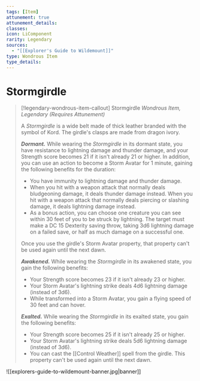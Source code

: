 ```yaml
---
tags: [Item]
attunement: true
attunement_details: 
classes: 
icon: LiComponent
rarity: Legendary
sources:
  - "[[Explorer's Guide to Wildemount]]"
type: Wondrous Item
type_details: 
---
```

# Stormgirdle
>[!legendary-wondrous-item-callout] Stormgirdle
>*Wondrous Item, Legendary (Requires Attunement)*
>
>A *Stormgirdle* is a wide belt made of thick leather branded with the symbol of Kord. The girdle's clasps are made from dragon ivory.
>
>***Dormant.*** While wearing the *Stormgirdle* in its dormant state, you have resistance to lightning damage and thunder damage, and your Strength score becomes 21 if it isn't already 21 or higher. In addition, you can use an action to become a Storm Avatar for 1 minute, gaining the following benefits for the duration:
>
>* You have immunity to lightning damage and thunder damage.
>* When you hit with a weapon attack that normally deals bludgeoning damage, it deals thunder damage instead. When you hit with a weapon attack that normally deals piercing or slashing damage, it deals lightning damage instead.
>* As a bonus action, you can choose one creature you can see within 30 feet of you to be struck by lightning. The target must make a DC 15 Dexterity saving throw, taking 3d6 lightning damage on a failed save, or half as much damage on a successful one.
>
>Once you use the girdle's Storm Avatar property, that property can't be used again until the next dawn.
>
>***Awakened.*** While wearing the *Stormgirdle* in its awakened state, you gain the following benefits:
>
>* Your Strength score becomes 23 if it isn't already 23 or higher.
>* Your Storm Avatar's lightning strike deals 4d6 lightning damage (instead of 3d6).
>* While transformed into a Storm Avatar, you gain a flying speed of 30 feet and can hover.
>
>***Exalted.*** While wearing the *Stormgirdle* in its exalted state, you gain the following benefits:
>
>* Your Strength score becomes 25 if it isn't already 25 or higher.
>* Your Storm Avatar's lightning strike deals 5d6 lightning damage (instead of 3d6).
>* You can cast the [[Control Weather]] spell from the girdle. This property can't be used again until the next dawn.

![[explorers-guide-to-wildemount-banner.jpg|banner]]
